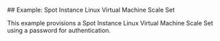 ## Example: Spot Instance Linux Virtual Machine Scale Set

This example provisions a Spot Instance Linux Virtual Machine Scale Set using a password for authentication.
